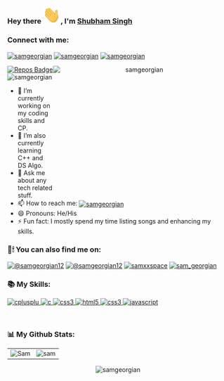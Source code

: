  ### Hey there <img src="https://github.com/AbdallahHemdan/AbdallahHemdan/blob/master/wave.gif" width="40px" height="40px">, I'm [Shubham Singh](https://www.linkedin.com/in/shubham-singh-09b09a203/) 

<h3 align="left">Connect with me:</h3>
<p align="left">
<a href="https://www.linkedin.com/in/shubham-singh-09b09a203/" target="blank"><img align="center" src="https://img.shields.io/badge/LinkedIn-0077B5?style=for-the-badge&logo=linkedin&logoColor=white" alt="samgeorgian" height="25" width="85" /></a>
<a href="https://twitter.com/sam_georgian" target="blank"><img align="center" src="https://img.shields.io/badge/Twitter-1DA1F2?style=for-the-badge&logo=twitter&logoColor=white" alt="samgeorgian" height="25" width="80" /></a>
<a href="https://github.com/samgeorgian" target="blank"><img align="center" src="https://img.shields.io/badge/GitHub-100000?style=for-the-badge&logo=github&logoColor=white" alt="samgeorgian" height="25" width="90" /></a>
</p>
<p align="center">
<img  align = "right" src="https://cdn.dribbble.com/users/1162077/screenshots/5403918/media/d5dccb5d5818cba2c8fa0cb15fb578b3.gif" width="400" height="300" alt="samgeorgian"/>
</p>

[![Repos Badge](https://badges.pufler.dev/repos/samgeorgian)](https://badges.pufler.dev)
<img src="https://komarev.com/ghpvc/?username=samgeorgian&label=Visitors&color=0e75b6&style=flat" alt="samgeorgian" />

- 🔭 I’m currently working on my coding skills and CP.
- 🌱 I’m also currently learning C++ and DS Algo.
- 💬 Ask me about any tech related stuff.
- 📫 How to reach me: <a href="mailto:samgeorgian12@gmail.com" target="blank"><img align="center" src="https://img.shields.io/badge/Gmail-D14836?style=for-the-badge&logo=gmail&logoColor=white" alt="samgeorgian" height="20" width="60" /></a>
- 😄 Pronouns: He/His
- ⚡ Fun fact: I mostly spend my time listing songs and enhancing my skills.
<!-- - 👨‍💻 All of my projects are available at [harshit9270.xyz](https://harshit9270.xyz) -->
<!-- - 📝 I regularly write articles on [harshit9270.medium.com](https://harshit9270.medium.com/) -->
<!-- - 💬 Ask me about **javascript bugs** -->
<!-- - 📫 How to reach me **harshit9270@gmail.com** -->
<!-- - 📄 Know about my experiences [Harshit's Resume](https://harshit9270.xyz/Harshit's%20Resume.pdf) -->

<h3 align="left">🔎🕯 You can also find me on:</h3>
<p align="left">
<a href="https://www.hackerrank.com/samgeorgian12" target="blank"><img align="center" src="https://img.shields.io/badge/-Hackerrank-2EC866?style=for-the-badge&logo=HackerRank&logoColor=white" alt="@samgeorgian12" height="25" width="95" /></a>
<a href="https://www.hackerearth.com/@samgeorgian12" target="blank"><img align="center" src="https://img.shields.io/badge/HackerEarth-%232C3454.svg?&style=for-the-badge&logo=HackerEarth&logoColor=Blue" alt="@samgeorgian12" height="25" width="100" /></a>  
<a href="https://www.codechef.com/users/samxxspace" target="blank"><img align="center" src="https://img.shields.io/badge/Codechef-%23B92B27.svg?&style=for-the-badge&logo=Codechef&logoColor=white" alt="samxxspace" height="25" width="95" /></a>    
<a href="https://leetcode.com/sam_georgian/" target="blank"><img align="center" src="https://img.shields.io/badge/-LeetCode-FFA116?style=for-the-badge&logo=LeetCode&logoColor=black" alt="sam_georgian" height="25" width="90" /></a>     
</p>

<h3 align="left">📚 My Skills:</h3>
<p align="left"> 
<a href="https://www.geeksforgeeks.org/c-programming-language/?ref=leftbar" target="_blank"> <img src="https://img.shields.io/badge/C%2B%2B-00599C?style=for-the-badge&logo=c%2B%2B&logoColor=white" alt="cplusplu" alt="c" width="65" height="25"/> </a> 
<a href="https://www.geeksforgeeks.org/c-plus-plus/?ref=leftbar" target="_blank"> <img src="https://img.shields.io/badge/C-00599C?style=for-the-badge&logo=c&logoColor=white" alt="c" width="55" alt="cplusplus" width="65" height="25"/> </a> 
<a href="https://www.geeksforgeeks.org/java/?ref=leftbar" target="_blank"> <img src="https://img.shields.io/badge/Java-ED8B00?style=for-the-badge&logo=java&logoColor=white" alt="css3" width="70" height="25"/> </a>   
<!-- <a href="https://www.geeksforgeeks.org/python-programming-language/?ref=leftbar" target="_blank"> <img src="https://img.shields.io/badge/Python-FFD43B?style=for-the-badge&logo=python&logoColor=darkgreen" alt="python" width="85" height="25"/> </a>  -->
<a href="https://www.geeksforgeeks.org/html-tutorials/?ref=lbp" target="_blank"> <img src="https://img.shields.io/badge/HTML5-E34F26?style=for-the-badge&logo=html5&logoColor=white" alt="html5" width="75" height="25"/> </a> 
<a href="https://www.geeksforgeeks.org/css-tutorials/?ref=lbp" target="_blank"> <img src="https://img.shields.io/badge/CSS3-1572B6?style=for-the-badge&logo=css3&logoColor=white" alt="css3" width="75" height="25"/> </a> 
<a href="https://www.geeksforgeeks.org/javascript-tutorial/?ref=lbp" target="_blank"> <img src="https://img.shields.io/badge/JavaScript-323330?style=for-the-badge&logo=javascript&logoColor=F7DF1E" alt="javascript" width="95" height="25"/> </a>
<!-- <a href="https://git-scm.com/" target="_blank"> <img src="https://img.shields.io/badge/Git-F05032?style=for-the-badge&logo=git&logoColor=white" alt="git" width="75" height="25"/> </a>  -->

</p>
<br/>

<!-- ## 🙂 Latest Projects -->

<h3 align="left">📊 My Github Stats:</h3>
<td valign="top" width="50%">
 
 <table>
  <tr>
   <td><img src="https://github-readme-stats.vercel.app/api?username=samgeorgian&include_all_commits=true&count_private=true&show_icons=true&line_height=20&title_color=7A7ADB&icon_color=2234AE&text_color=D3D3D3&bg_color=0,000000,130F40" alt="Sam" />
    <td><img src="https://github-readme-stats.vercel.app/api/top-langs?username=samgeorgian&show_icons=true&locale=en&layout=compact&title_color=7A7ADB&icon_color=2234AE&text_color=D3D3D3&bg_color=0,000000,130F40" alt="sam" /></td>
  </tr>
</table>

<p align="center">
<img align="center" src="https://github-readme-streak-stats.herokuapp.com?user=samgeorgian&theme=github-dark&date_format=M%20j%5B%2C%20Y%5D&ring=DD8D25&fire=C0A600&dates=F09D21&stroke=FF9216&border=9C9C9CB3" alt="samgeorgian" />
</p>


<!-- <img src="https://activity-graph.herokuapp.com/graph?username=samgeorgian&theme=react-blayck&bg_color=ffffff&hide_border=true" width="100%"/> -->
